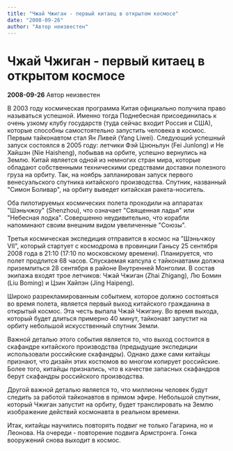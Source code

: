 ```yaml
---
title: "Чжай Чжиган - первый китаец в открытом космосе"
date: "2008-09-26"
author: "Автор неизвестен"
---
```


# Чжай Чжиган - первый китаец в открытом космосе

**2008-09-26** Автор неизвестен

В 2003 году космическая программа Китая официально получила право называться успешной. Именно тогда Поднебесная присоединилась к очень узкому клубу государств (туда сейчас входит Россия и США), которые способны самостоятельно запустить человека в космос. Первым тайконавтом стал Ян Ливей (Yang Liwei). Следующий успешный запуск состоялся в 2005 году: летчики Фэй Цзюньлун (Fei Junlong) и Не Хайшэн (Nie Haisheng), побывав на орбите, успешно вернулись на Землю. Китай является одной из немногих стран мира, которые обладают собственными техническими средствами доставки полезного груза на орбиту. Так, на ноябрь запланирован запуск первого венесуэльского спутника китайского производства. Спутник, названный "Симон Боливар", на орбиту выведет китайская ракета-носитель.

Оба пилотируемых космических полета проходили на аппаратах "Шэньчжоу" (Shenzhou), что означает "Священная ладья" или "Небесная лодка". Совершенно неудивительно, что корабли напоминают своим внешним видом увеличенные "Союзы".

Третья космическая экспедиция отправится в космос на "Шэньчжоу VII", который стартует с космодрома в провинции Ганьсу 25 сентября 2008 года в 21:10 (17:10 по московскому времени). Планируется, что полет продлится 68 часов. Спускаемая капсула с тайконавтами должна приземлиться 28 сентября в районе Внутренней Монголии. В состав экипажа входят трое летчиков: Чжай Чжиган (Zhai Zhigang), Лю Бомин (Liu Boming) и Цзин Хайпэн (Jing Haipeng).

Широко разрекламированным событием, которое должно состояться во время полета, является первый выход китайского гражданина в открытый космос. Эта честь выпала Чжай Чжигану. Во время выхода, который будет длиться примерно 40 минут, тайконавт запустит на орбиту небольшой искусственный спутник Земли.

Важной деталью этого события является то, что выход состоится в скафандре китайского производства (предыдущие экспедиции использовали российские скафандры). Однако даже сами китайцы признают, что дизайн этих костюмов во многом копирует российские. Более того, китайцы признались, что в качестве запасных скафандров берут скафандры российского производства.

Другой важной деталью является то, что миллионы человек будут следить за работой тайконавтов в прямом эфире. Небольшой спутник, который Чжиган запустит на орбиту, будет транслировать на Землю изображение действий космонавта в реальном времени.

Итак, китайцы научились повторять подвиг не только Гагарина, но и Леонова. На очереди - повторение подвига Армстронга. Гонка вооружений снова выходит в космос.